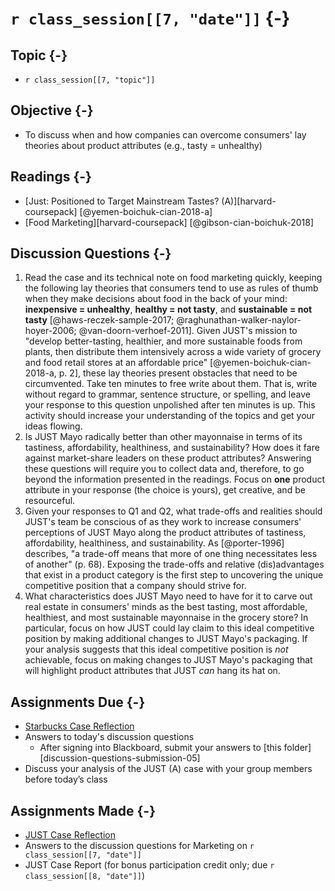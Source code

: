 # `r class_session[[7, "date"]]` {-}

## Topic {-}

- `r class_session[[7, "topic"]]`

## Objective {-}

- To discuss when and how companies can overcome consumers' lay theories about
product attributes (e.g., tasty = unhealthy)

## Readings {-}

- [Just: Positioned to Target Mainstream Tastes? (A)][harvard-coursepack]
[@yemen-boichuk-cian-2018-a]
- [Food Marketing][harvard-coursepack] [@gibson-cian-boichuk-2018]

## Discussion Questions {-}

1. Read the case and its technical note on food marketing quickly, keeping the
following lay theories that consumers tend to use as rules of thumb when they
make decisions about food in the back of your mind: **inexpensive = unhealthy**,
**healthy = not tasty**, and **sustainable = not tasty**
[@haws-reczek-sample-2017; @raghunathan-walker-naylor-hoyer-2006;
@van-doorn-verhoef-2011]. Given JUST's mission to "develop better-tasting,
healthier, and more sustainable foods from plants, then distribute them
intensively across a wide variety of grocery and food retail stores at an
affordable price" [@yemen-boichuk-cian-2018-a, p. 2], these lay theories present
obstacles that need to be circumvented. Take ten minutes to free write about
them. That is, write without regard to grammar, sentence structure, or spelling,
and leave your response to this question unpolished after ten minutes is up.
This activity should increase your understanding of the topics and get your
ideas flowing.  
2. Is JUST Mayo radically better than other mayonnaise in terms of its
tastiness, affordability, healthiness, and sustainability? How does it fare
against market-share leaders on these product attributes? Answering these
questions will require you to collect data and, therefore, to go beyond the
information presented in the readings. Focus on **one** product attribute in
your response (the choice is yours), get creative, and be resourceful.  
3. Given your responses to Q1 and Q2, what trade-offs and realities should
JUST's team be conscious of as they work to increase consumers' perceptions of
JUST Mayo along the product attributes of tastiness, affordability, healthiness,
and sustainability. As [@porter-1996] describes, "a trade-off means that more of
one thing necessitates less of another" (p. 68). Exposing the trade-offs and
relative (dis)advantages that exist in a product category is the first step to
uncovering the unique competitive position that a company should strive for.  
4. What characteristics does JUST Mayo need to have for it to carve out real
estate in consumers' minds as the best tasting, most affordable, healthiest, and
most sustainable mayonnaise in the grocery store? In particular, focus on how
JUST could lay claim to this ideal competitive position by making additional
changes to JUST Mayo's packaging. If your analysis suggests that this ideal
competitive position is *not* achievable, focus on making changes to JUST Mayo's
packaging that will highlight product attributes that JUST *can* hang its hat
on.

## Assignments Due {-}

- [Starbucks Case Reflection][starbucks-case-reflection]  
- Answers to today's discussion questions  
    - After signing into Blackboard, submit your answers to [this
    folder][discussion-questions-submission-05]  
- Discuss your analysis of the JUST (A) case with your group members before
today’s class

## Assignments Made {-}

- [JUST Case Reflection][just-case-reflection]  
- Answers to the discussion questions for Marketing on `r class_session[[7,
"date"]]`
- JUST Case Report (for bonus participation credit only; due 
`r class_session[[8, "date"]]`)

[discussion-questions-submission-07]: https://blackboard.comm.virginia.edu/webapps/assignment/uploadAssignment?course_id=_3248_1&content_id=_171353_1
[harvard-course-pack]: https://hbsp.harvard.edu/import/850099
[starbucks-case-reflection]: https://forms.gle/qDGHceG8AGsdTxeC9
[just-case-reflection]: https://forms.gle/S6ddmkJJcT3DnVML7